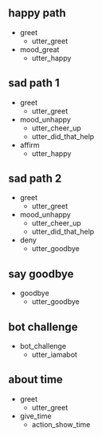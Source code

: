 ## happy path
* greet
  - utter_greet
* mood_great
  - utter_happy

## sad path 1
* greet
  - utter_greet
* mood_unhappy
  - utter_cheer_up
  - utter_did_that_help
* affirm
  - utter_happy

## sad path 2
* greet
  - utter_greet
* mood_unhappy
  - utter_cheer_up
  - utter_did_that_help
* deny
  - utter_goodbye

## say goodbye
* goodbye
  - utter_goodbye

## bot challenge
* bot_challenge
  - utter_iamabot


## about time
* greet
  - utter_greet
* give_time
  - action_show_time



<!-- 
## check marks
* greet
  - utter_greet
* validate_marks
  - action_ask_id
* submitted_id
  - action_ask_password
* submitted_password
  - validate_credentials_and_display_marks
  - utter_goodbye -->


<!-- ## check attendence
* greet
  - utter_greet
* check_attendance
  - action_ask_id
* submitted_id
  - action_ask_password
* submitted_password
  - validate_attendance
  - utter_goodbye

## upcoming holidays
* greet
  - utter_greet
* check_upcoming_holidays
  - upcoming_holidays
  - utter_goodbye

## admission status
* greet
  - utter_greet
* check_admission_status
  - action_admission_info
  - utter_goodbye -->